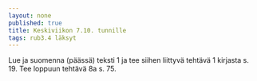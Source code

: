 ```yaml
---
layout: none
published: true
title: Keskiviikon 7.10. tunnille
tags: rub3.4 läksyt
---
```

Lue ja suomenna (päässä) teksti 1 ja tee siihen liittyvä tehtävä 1 kirjasta s. 19. Tee loppuun tehtävä 8a s. 75.

